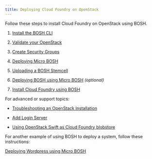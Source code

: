 ```yaml
---
title: Deploying Cloud Foundry on OpenStack
---
```


Follow these steps to install Cloud Foundry on OpenStack using BOSH.

1. [Install the BOSH CLI](/bosh/setup/index.html)

1. [Validate your OpenStack](validate_openstack.html)

1. [Create Security Groups](../common/security_groups.html)

1. [Deploying Micro BOSH](deploying_microbosh.html)

1. [Uploading a BOSH Stemcell](uploading_bosh_stemcell.html)

1. [Deploying BOSH using Micro BOSH](deploying_bosh.html) *(optional)*

1. [Install Cloud Foundry using BOSH](install_cf_openstack.html)

For advanced or support topics:

* [Troubleshooting an OpenStack Installation](troubleshooting.html)

* [Add Login Server](../common/login-server.html)

* [Using OpenStack Swift as Cloud Foundry blobstore](using_swift_blobstore.html)

For another example of using BOSH to deploy a system, follow these instructions:

[Deploying Wordpress using Micro BOSH](deploying_wordpress.html)

